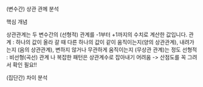 (변수간) 상관 관께 분석

핵심 개념

상관관계는 두 변수간의 (선형적) 관계를 -1부터 +1까지의 수치로 계산한 값입니다.
관계 : 하나의 값이 올라 갈 때 다른 하나의 값이 같이 움직이는지(양의 상관관계), 내려가는지 (음의 상관관계), 변하지 않거나 무관하게 움직이는지 (무상관 관계)는 정도
선형적 : 비선형(곡선) 관계 나 복잡한 패턴은 상관계수로 잡아내기 어려움 -> 산점도를 꼭 그려서 확인 필요!!

(집단간) 차이 분석

